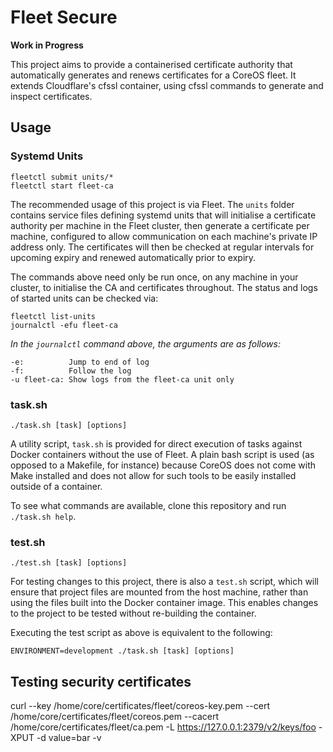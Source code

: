 # Fleet Secure
**Work in Progress**

This project aims to provide a containerised certificate authority that automatically generates and renews certificates for a CoreOS fleet. It extends Cloudflare's cfssl container, using cfssl commands to generate and inspect certificates. 

## Usage

### Systemd Units
```
fleetctl submit units/*
fleetctl start fleet-ca
```

The recommended usage of this project is via Fleet. The `units` folder contains service files defining systemd units that will initialise a certificate authority per machine in the Fleet cluster, then generate a certificate per machine, configured to allow communication on each machine's private IP address only. The certificates will then be checked at regular intervals for upcoming expiry and renewed automatically prior to expiry.

The commands above need only be run once, on any machine in your cluster, to initialise the CA and certificates throughout. The status and logs of started units can be checked via:
```
fleetctl list-units
journalctl -efu fleet-ca
```
*In the `journalctl` command above, the arguments are as follows:*
```
-e:          Jump to end of log
-f:          Follow the log
-u fleet-ca: Show logs from the fleet-ca unit only
```

### task.sh
```
./task.sh [task] [options]
```

A utility script, `task.sh` is provided for direct execution of tasks against Docker containers without the use of Fleet. A plain bash script is used (as opposed to a Makefile, for instance) because CoreOS does not come with Make installed and does not allow for such tools to be easily installed outside of a container.

To see what commands are available, clone this repository and run `./task.sh help`.

### test.sh
```
./test.sh [task] [options]
```

For testing changes to this project, there is also a `test.sh` script, which will ensure that project files are mounted from the host machine, rather than using the files built into the Docker container image. This enables changes to the project to be tested without re-building the container.

Executing the test script as above is equivalent to the following:
```
ENVIRONMENT=development ./task.sh [task] [options]
```

## Testing security certificates
curl --key /home/core/certificates/fleet/coreos-key.pem --cert /home/core/certificates/fleet/coreos.pem --cacert /home/core/certificates/fleet/ca.pem -L https://127.0.0.1:2379/v2/keys/foo -XPUT -d value=bar -v

